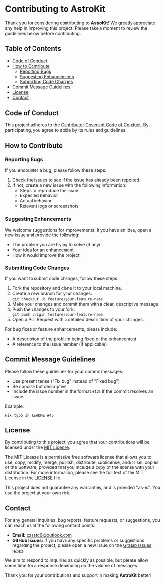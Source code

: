 # Contributing to AstroKit

Thank you for considering contributing to **AstroKit**! We greatly appreciate any help in improving this project. Please take a moment to review the guidelines below before contributing.

## Table of Contents
- [Code of Conduct](#code-of-conduct)
- [How to Contribute](#how-to-contribute)
  - [Reporting Bugs](#reporting-bugs)
  - [Suggesting Enhancements](#suggesting-enhancements)
  - [Submitting Code Changes](#submitting-code-changes)
- [Commit Message Guidelines](#commit-message-guidelines)
- [License](#license)
- [Contact](#contact)

## Code of Conduct
This project adheres to the [Contributor Covenant Code of Conduct](https://www.contributor-covenant.org/). By participating, you agree to abide by its rules and guidelines.

## How to Contribute

### Reporting Bugs
If you encounter a bug, please follow these steps:
1. Check the [issues](https://github.com/CZAsTc/AstroKit/issues) to see if the issue has already been reported.
2. If not, create a new issue with the following information:
   - Steps to reproduce the issue
   - Expected behavior
   - Actual behavior
   - Relevant logs or screenshots

### Suggesting Enhancements
We welcome suggestions for improvements! If you have an idea, open a new issue and provide the following:
- The problem you are trying to solve (if any)
- Your idea for an enhancement
- How it would improve the project

### Submitting Code Changes
If you want to submit code changes, follow these steps:
1. Fork the repository and clone it to your local machine.
2. Create a new branch for your changes:  
   `git checkout -b feature/your-feature-name`
3. Make your changes and commit them with a clear, descriptive message.
4. Push the changes to your fork:  
   `git push origin feature/your-feature-name`
5. Open a Pull Request with a detailed description of your changes.

For bug fixes or feature enhancements, please include:
- A description of the problem being fixed or the enhancement
- A reference to the issue number (if applicable)

## Commit Message Guidelines
Please follow these guidelines for your commit messages:
- Use present tense ("Fix bug" instead of "Fixed bug")
- Be concise but descriptive
- Include the issue number in the format `#123` if the commit resolves an issue

Example:
```
Fix typo in README #45
```

## License
By contributing to this project, you agree that your contributions will be licensed under the [MIT License](LICENSE).

The MIT License is a permissive free software license that allows you to use, copy, modify, merge, publish, distribute, sublicense, and/or sell copies of the Software, provided that you include a copy of the license with your distribution. For more information, please see the full text of the MIT License in the [LICENSE](LICENSE) file.

This project does not guarantee any warranties, and is provided "as-is". You use the project at your own risk.

## Contact
For any general inquiries, bug reports, feature requests, or suggestions, you can reach us at the following contact points:

- **Email:** [czastc6@outlook.com](mailto:czastc6@outlook.com)
- **GitHub Issues:** If you have any specific problems or suggestions regarding the project, please open a new issue on the [GitHub Issues page](https://github.com/CZAsTc/AstroKit/issues).

We aim to respond to inquiries as quickly as possible, but please allow some time for a response depending on the volume of messages.

Thank you for your contributions and support in making **AstroKit** better!
